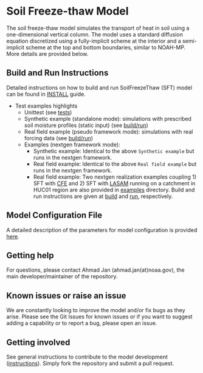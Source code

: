 # Soil Freeze-thaw Model
The soil freeze-thaw model simulates the transport of heat in soil using a one-dimensional vertical column. The model uses a standard diffusion equation discretized using a fully-implicit scheme at the interior and a semi-implicit scheme at the top and bottom boundaries, similar to NOAH-MP. More details are provided below.

## Build and Run Instructions
Detailed instructions on how to build and run SoilFreezeThaw (SFT) model can be found in [INSTALL](https://github.com/NOAA-OWP/SoilFreezeThaw/blob/ajk/doc_update/INSTALL.md) guide.
  - Test examples highlights
    - Unittest (see [tests](https://github.com/NOAA-OWP/SoilFreezeThaw/blob/ajk/doc_update/tests/README.md))
    - Synthetic example (standalone mode): simulations with prescribed soil moisture profiles (static input) (see [build/run](https://github.com/NOAA-OWP/SoilFreezeThaw/blob/ajk/doc_update/INSTALL.md#standalone-mode-example))
    - Real field example (pseudo framework mode): simulations with real forcing data (see [build/run](https://github.com/NOAA-OWP/SoilFreezeThaw/blob/ajk/doc_update/INSTALL.md#pseudo-framework-mode-example))
    - Examples (nextgen framework mode):
       - Synthetic example: Identical to the above `Synthetic example` but runs in the nextgen framework.
       - Real field example: Identical to the above `Real field example` but runs in the nextgen framework.
       - Real field example: Two nextgen realization examples coupling 1) SFT with [CFE](https://github.com/NOAA-OWP/cfe/) and 2) SFT with [LASAM](https://github.com/NOAA-OWP/LGAR-C) running on a catchment in HUC01 region are also provided in [examples](https://github.com/NOAA-OWP/SoilFreezeThaw/blob/ajk/doc_update/examples/README.md) directory. Build and run instructions are given at [build](https://github.com/NOAA-OWP/SoilFreezeThaw/blob/ajk/doc_update/INSTALL.md#nextgen-framework-mode-example) and [run](https://github.com/NOAA-OWP/SoilFreezeThaw/blob/ajk/doc_update/examples/README.md), respectively.
    
## Model Configuration File
A detailed description of the parameters for model configuration is provided [here](https://github.com/NOAA-OWP/SoilFreezeThaw/tree/ajk/doc_update/configs/README.md).
  
## Getting help
For questions, please contact Ahmad Jan (ahmad.jan(at)noaa.gov), the main developer/maintainer of the repository.

## Known issues or raise an issue
We are constantly looking to improve the model and/or fix bugs as they arise. Please see the Git Issues for known issues or if you want to suggest adding a capability or to report a bug, please open an issue.

## Getting involved
See general instructions to contribute to the model development ([instructions](https://github.com/NOAA-OWP/SoilFreezeThaw/blob/ajk/doc_update/CONTRIBUTING.md)). Simply fork the repository and submit a pull request.
